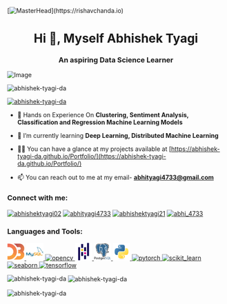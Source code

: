 [![MasterHead](https://1.bp.blogspot.com/-7A4WynwLsM...)](https://rishavchanda.io)
<h1 align="center">Hi 👋, Myself Abhishek Tyagi</h1>
<h3 align="center">An aspiring Data Science Learner</h3>

![Image](https://github.com/user-attachments/assets/77ac71f0-f5b3-4f70-b187-5c2bce0c41ed)


<p align="left"> <img src="https://komarev.com/ghpvc/?username=abhishek-tyagi-da&label=Profile%20views&color=0e75b6&style=flat" alt="abhishek-tyagi-da" /> </p>

<p align="left"> <a href="https://github.com/ryo-ma/github-profile-trophy"><img src="https://github-profile-trophy.vercel.app/?username=abhishek-tyagi-da" alt="abhishek-tyagi-da" /></a> </p>

- 🔭 Hands on Experience On **Clustering, Sentiment Analysis, Classification and Regression Machine Learning Models**

- 🌱 I’m currently learning **Deep Learning, Distributed Machine Learning**

- 👨‍💻 You can have a glance at my projects available at [https://abhishek-tyagi-da.github.io/Portfolio/](https://abhishek-tyagi-da.github.io/Portfolio/)

- 📫 You can reach out to me at my email- **abhityagi4733@gmail.com**

<h3 align="left">Connect with me:</h3>
<p align="left">
<a href="https://linkedin.com/in/abhishektyagi02" target="blank"><img align="center" src="https://raw.githubusercontent.com/rahuldkjain/github-profile-readme-generator/master/src/images/icons/Social/linked-in-alt.svg" alt="abhishektyagi02" height="30" width="40" /></a>
<a href="https://www.hackerrank.com/abhityagi4733" target="blank"><img align="center" src="https://raw.githubusercontent.com/rahuldkjain/github-profile-readme-generator/master/src/images/icons/Social/hackerrank.svg" alt="abhityagi4733" height="30" width="40" /></a>
<a href="https://www.leetcode.com/abhishektyagi21" target="blank"><img align="center" src="https://raw.githubusercontent.com/rahuldkjain/github-profile-readme-generator/master/src/images/icons/Social/leet-code.svg" alt="abhishektyagi21" height="30" width="40" /></a>
<a href="https://discord.gg/abhi_4733" target="blank"><img align="center" src="https://raw.githubusercontent.com/rahuldkjain/github-profile-readme-generator/master/src/images/icons/Social/discord.svg" alt="abhi_4733" height="30" width="40" /></a>
</p>

<h3 align="left">Languages and Tools:</h3>
<p align="left"> <a href="https://d3js.org/" target="_blank" rel="noreferrer"> <img src="https://raw.githubusercontent.com/devicons/devicon/master/icons/d3js/d3js-original.svg" alt="d3js" width="40" height="40"/> </a> <a href="https://www.mysql.com/" target="_blank" rel="noreferrer"> <img src="https://raw.githubusercontent.com/devicons/devicon/master/icons/mysql/mysql-original-wordmark.svg" alt="mysql" width="40" height="40"/> </a> <a href="https://opencv.org/" target="_blank" rel="noreferrer"> <img src="https://www.vectorlogo.zone/logos/opencv/opencv-icon.svg" alt="opencv" width="40" height="40"/> </a> <a href="https://pandas.pydata.org/" target="_blank" rel="noreferrer"> <img src="https://raw.githubusercontent.com/devicons/devicon/2ae2a900d2f041da66e950e4d48052658d850630/icons/pandas/pandas-original.svg" alt="pandas" width="40" height="40"/> </a> <a href="https://www.postgresql.org" target="_blank" rel="noreferrer"> <img src="https://raw.githubusercontent.com/devicons/devicon/master/icons/postgresql/postgresql-original-wordmark.svg" alt="postgresql" width="40" height="40"/> </a> <a href="https://www.python.org" target="_blank" rel="noreferrer"> <img src="https://raw.githubusercontent.com/devicons/devicon/master/icons/python/python-original.svg" alt="python" width="40" height="40"/> </a> <a href="https://pytorch.org/" target="_blank" rel="noreferrer"> <img src="https://www.vectorlogo.zone/logos/pytorch/pytorch-icon.svg" alt="pytorch" width="40" height="40"/> </a> <a href="https://scikit-learn.org/" target="_blank" rel="noreferrer"> <img src="https://upload.wikimedia.org/wikipedia/commons/0/05/Scikit_learn_logo_small.svg" alt="scikit_learn" width="40" height="40"/> </a> <a href="https://seaborn.pydata.org/" target="_blank" rel="noreferrer"> <img src="https://seaborn.pydata.org/_images/logo-mark-lightbg.svg" alt="seaborn" width="40" height="40"/> </a> <a href="https://www.tensorflow.org" target="_blank" rel="noreferrer"> <img src="https://www.vectorlogo.zone/logos/tensorflow/tensorflow-icon.svg" alt="tensorflow" width="40" height="40"/> </a> </p>

<p><img align="left" src="https://github-readme-stats.vercel.app/api/top-langs?username=abhishek-tyagi-da&show_icons=true&locale=en&layout=compact" alt="abhishek-tyagi-da" /></p>

<p>&nbsp;<img align="center" src="https://github-readme-stats.vercel.app/api?username=abhishek-tyagi-da&show_icons=true&locale=en" alt="abhishek-tyagi-da" /></p>

<p><img align="center" src="https://github-readme-streak-stats.herokuapp.com/?user=abhishek-tyagi-da&" alt="abhishek-tyagi-da" /></p>
